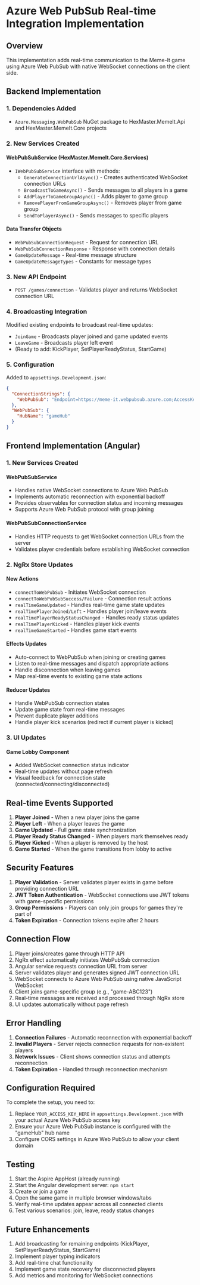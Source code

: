 # Azure Web PubSub Real-time Integration Implementation

## Overview
This implementation adds real-time communication to the Meme-It game using Azure Web PubSub with native WebSocket connections on the client side.

## Backend Implementation

### 1. Dependencies Added
- `Azure.Messaging.WebPubSub` NuGet package to HexMaster.MemeIt.Api and HexMaster.MemeIt.Core projects

### 2. New Services Created

#### WebPubSubService (HexMaster.MemeIt.Core.Services)
- `IWebPubSubService` interface with methods:
  - `GenerateConnectionUrlAsync()` - Creates authenticated WebSocket connection URLs
  - `BroadcastToGameAsync()` - Sends messages to all players in a game
  - `AddPlayerToGameGroupAsync()` - Adds player to game group
  - `RemovePlayerFromGameGroupAsync()` - Removes player from game group
  - `SendToPlayerAsync()` - Sends messages to specific players

#### Data Transfer Objects
- `WebPubSubConnectionRequest` - Request for connection URL
- `WebPubSubConnectionResponse` - Response with connection details
- `GameUpdateMessage` - Real-time message structure
- `GameUpdateMessageTypes` - Constants for message types

### 3. New API Endpoint
- `POST /games/connection` - Validates player and returns WebSocket connection URL

### 4. Broadcasting Integration
Modified existing endpoints to broadcast real-time updates:
- `JoinGame` - Broadcasts player joined and game updated events
- `LeaveGame` - Broadcasts player left event
- (Ready to add: KickPlayer, SetPlayerReadyStatus, StartGame)

### 5. Configuration
Added to `appsettings.Development.json`:
```json
{
  "ConnectionStrings": {
    "WebPubSub": "Endpoint=https://meme-it.webpubsub.azure.com;AccessKey=YOUR_ACCESS_KEY_HERE;Version=1.0;"
  },
  "WebPubSub": {
    "HubName": "gameHub"
  }
}
```

## Frontend Implementation (Angular)

### 1. New Services Created

#### WebPubSubService
- Handles native WebSocket connections to Azure Web PubSub
- Implements automatic reconnection with exponential backoff
- Provides observables for connection status and incoming messages
- Supports Azure Web PubSub protocol with group joining

#### WebPubSubConnectionService
- Handles HTTP requests to get WebSocket connection URLs from the server
- Validates player credentials before establishing WebSocket connection

### 2. NgRx Store Updates

#### New Actions
- `connectToWebPubSub` - Initiates WebSocket connection
- `connectToWebPubSubSuccess/Failure` - Connection result actions
- `realTimeGameUpdated` - Handles real-time game state updates
- `realTimePlayerJoined/Left` - Handles player join/leave events
- `realTimePlayerReadyStatusChanged` - Handles ready status updates
- `realTimePlayerKicked` - Handles player kick events
- `realTimeGameStarted` - Handles game start events

#### Effects Updates
- Auto-connect to WebPubSub when joining or creating games
- Listen to real-time messages and dispatch appropriate actions
- Handle disconnection when leaving games
- Map real-time events to existing game state actions

#### Reducer Updates
- Handle WebPubSub connection states
- Update game state from real-time messages
- Prevent duplicate player additions
- Handle player kick scenarios (redirect if current player is kicked)

### 3. UI Updates

#### Game Lobby Component
- Added WebSocket connection status indicator
- Real-time updates without page refresh
- Visual feedback for connection state (connected/connecting/disconnected)

## Real-time Events Supported

1. **Player Joined** - When a new player joins the game
2. **Player Left** - When a player leaves the game
3. **Game Updated** - Full game state synchronization
4. **Player Ready Status Changed** - When players mark themselves ready
5. **Player Kicked** - When a player is removed by the host
6. **Game Started** - When the game transitions from lobby to active

## Security Features

1. **Player Validation** - Server validates player exists in game before providing connection URL
2. **JWT Token Authentication** - WebSocket connections use JWT tokens with game-specific permissions
3. **Group Permissions** - Players can only join groups for games they're part of
4. **Token Expiration** - Connection tokens expire after 2 hours

## Connection Flow

1. Player joins/creates game through HTTP API
2. NgRx effect automatically initiates WebPubSub connection
3. Angular service requests connection URL from server
4. Server validates player and generates signed JWT connection URL
5. WebSocket connects to Azure Web PubSub using native JavaScript WebSocket
6. Client joins game-specific group (e.g., "game-ABC123")
7. Real-time messages are received and processed through NgRx store
8. UI updates automatically without page refresh

## Error Handling

1. **Connection Failures** - Automatic reconnection with exponential backoff
2. **Invalid Players** - Server rejects connection requests for non-existent players
3. **Network Issues** - Client shows connection status and attempts reconnection
4. **Token Expiration** - Handled through reconnection mechanism

## Configuration Required

To complete the setup, you need to:

1. Replace `YOUR_ACCESS_KEY_HERE` in `appsettings.Development.json` with your actual Azure Web PubSub access key
2. Ensure your Azure Web PubSub instance is configured with the "gameHub" hub name
3. Configure CORS settings in Azure Web PubSub to allow your client domain

## Testing

1. Start the Aspire AppHost (already running)
2. Start the Angular development server: `npm start`
3. Create or join a game
4. Open the same game in multiple browser windows/tabs
5. Verify real-time updates appear across all connected clients
6. Test various scenarios: join, leave, ready status changes

## Future Enhancements

1. Add broadcasting for remaining endpoints (KickPlayer, SetPlayerReadyStatus, StartGame)
2. Implement player typing indicators
3. Add real-time chat functionality
4. Implement game state recovery for disconnected players
5. Add metrics and monitoring for WebSocket connections
